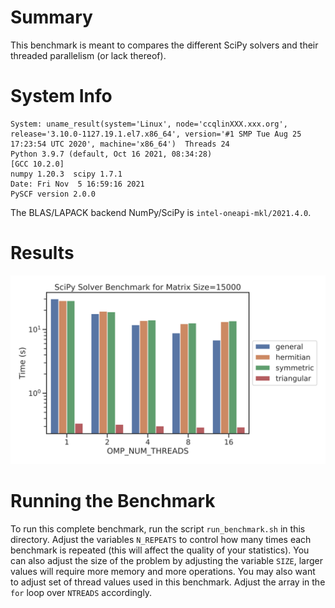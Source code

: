 # Summary
This benchmark is meant to compares the different SciPy solvers and their threaded parallelism (or lack thereof).

# System Info

```
System: uname_result(system='Linux', node='ccqlinXXX.xxx.org', release='3.10.0-1127.19.1.el7.x86_64', version='#1 SMP Tue Aug 25 17:23:54 UTC 2020', machine='x86_64')  Threads 24
Python 3.9.7 (default, Oct 16 2021, 08:34:28) 
[GCC 10.2.0]
numpy 1.20.3  scipy 1.7.1
Date: Fri Nov  5 16:59:16 2021
PySCF version 2.0.0
```
The BLAS/LAPACK backend NumPy/SciPy is `intel-oneapi-mkl/2021.4.0`.

# Results 
![](_figures/bench_solver_report.svg)

# Running the Benchmark
To run this complete benchmark, run the script `run_benchmark.sh` in this directory.
Adjust the variables `N_REPEATS` to control how many times each benchmark is repeated (this will affect the quality of your statistics).
You can also adjust the size of the problem by adjusting the variable `SIZE`, larger values will require more memory and more operations.
You may also want to adjust set of thread values used in this benchmark.
Adjust the array in the `for` loop over `NTREADS` accordingly.